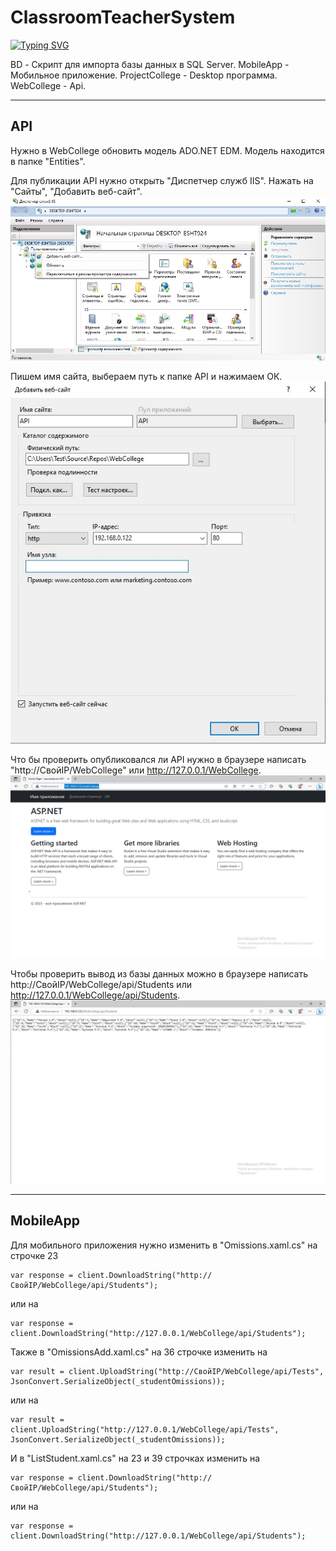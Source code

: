 # ClassroomTeacherSystem

[![Typing SVG](https://readme-typing-svg.herokuapp.com?color=%2336BCF7&lines=Classroom+Teacher+System)](https://github.com/lesnovartem/ClassroomTeacherSystem)

BD - Скрипт для импорта базы данных в SQL Server.
MobileApp - Мобильное приложение.
ProjectCollege - Desktop программа.
WebCollege - Api.
***
<h2>API</h2>

Нужно в WebCollege обновить модель ADO.NET EDM. Модель находится в папке "Entities".

Для публикации API нужно открыть "Диспетчер служб IIS".
Нажать на "Сайты", "Добавить веб-сайт". 
![alt tag](https://github.com/lesnovartem/Image/blob/main/Image_1.jpg?raw=true)

Пишем имя сайта, выбераем путь к папке API и нажимаем ОК. 
![alt tag](https://github.com/lesnovartem/Image/blob/main/Image_2.jpg?raw=true)

Что бы проверить опубликовался ли API нужно в браузере написать "http://СвойIP/WebCollege" или http://127.0.0.1/WebCollege.
![alt tag](https://github.com/lesnovartem/Image/blob/main/Image_3.jpg?raw=true)

Чтобы проверить вывод из базы данных можно в браузере написать http://СвойIP/WebCollege/api/Students или http://127.0.0.1/WebCollege/api/Students.
![alt tag](https://github.com/lesnovartem/Image/blob/main/Image_4.jpg?raw=true)
***
<h2>MobileApp</h2>

Для мобильного приложения нужно изменить в "Omissions.xaml.cs" на строчке 23 

```
var response = client.DownloadString("http://СвойIP/WebCollege/api/Students");
```

или на

```
var response = client.DownloadString("http://127.0.0.1/WebCollege/api/Students");
```

Также в "OmissionsAdd.xaml.cs" на 36 строчке изменить на 

```
var result = client.UploadString("http://СвойIP/WebCollege/api/Tests", JsonConvert.SerializeObject(_studentOmissions));
```

или на 

```
var result = client.UploadString("http://127.0.0.1/WebCollege/api/Tests", JsonConvert.SerializeObject(_studentOmissions));
```

И в "ListStudent.xaml.cs" на 23 и 39 строчках изменить на 

```
var response = client.DownloadString("http://СвойIP/WebCollege/api/Students");
```

или на

```
var response = client.DownloadString("http://127.0.0.1/WebCollege/api/Students");
```
